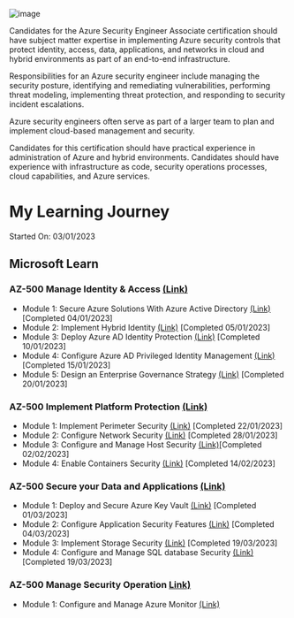 ![image](https://user-images.githubusercontent.com/66136128/210423588-b30f6975-97ca-4301-9b58-32c1fa588bcf.png)

Candidates for the Azure Security Engineer Associate certification should have subject matter expertise in implementing Azure security controls that protect identity, access, data, applications, and networks in cloud and hybrid environments as part of an end-to-end infrastructure.

Responsibilities for an Azure security engineer include managing the security posture, identifying and remediating vulnerabilities, performing threat modeling, implementing threat protection, and responding to security incident escalations.

Azure security engineers often serve as part of a larger team to plan and implement cloud-based management and security.

Candidates for this certification should have practical experience in administration of Azure and hybrid environments. Candidates should have experience with infrastructure as code, security operations processes, cloud capabilities, and Azure services.

# My Learning Journey
Started On: 03/01/2023

## Microsoft Learn

### AZ-500 Manage Identity & Access [(Link)](https://learn.microsoft.com/en-us/training/paths/manage-identity-access/)

- Module 1: Secure Azure Solutions With Azure Active Directory [(Link)](https://learn.microsoft.com/en-us/training/modules/azure-active-directory/) [Completed 04/01/2023]
- Module 2: Implement Hybrid Identity [(Link)](https://learn.microsoft.com/en-us/training/modules/hybrid-identity/) [Completed 05/01/2023]
- Module 3: Deploy Azure AD Identity Protection [(Link)](https://learn.microsoft.com/en-us/training/modules/azure-ad-identity-protection/) [Completed 10/01/2023]
- Module 4: Configure Azure AD Privileged Identity Management [(Link)](https://learn.microsoft.com/en-us/training/modules/azure-ad-privileged-identity-management/?ns-enrollment-type=learningpath&ns-enrollment-id=learn.wwl.manage-identity-access) [Completed 15/01/2023]
- Module 5: Design an Enterprise Governance Strategy [(Link)](https://learn.microsoft.com/en-us/training/modules/enterprise-governance/) [Completed 20/01/2023]

### AZ-500 Implement Platform Protection [(Link)](https://learn.microsoft.com/en-us/training/paths/implement-platform-protection/)

- Module 1: Implement Perimeter Security [(Link)](https://learn.microsoft.com/en-us/training/modules/perimeter-security) [Completed 22/01/2023]
- Module 2: Configure Network Security [(Link)](https://learn.microsoft.com/en-us/training/modules/network-security/) [Completed 28/01/2023]
- Module 3: Configure and Manage Host Security [(Link)](https://learn.microsoft.com/en-us/training/modules/host-security/)[Completed 02/02/2023]
- Module 4: Enable Containers Security [(Link)](https://learn.microsoft.com/en-us/training/modules/enable-containers-security/) [Completed 14/02/2023]

### AZ-500 Secure your Data and Applications [(Link)](https://learn.microsoft.com/en-us/training/paths/secure-your-data-applications/)

- Module 1: Deploy and Secure Azure Key Vault [(Link)](https://learn.microsoft.com/en-us/training/modules/azure-key-vault/) [Completed 01/03/2023]
- Module 2: Configure Application Security Features [(Link)](https://learn.microsoft.com/en-us/training/modules/application-security/) [Completed 04/03/2023]
- Module 3: Implement Storage Security [(Link)](https://learn.microsoft.com/en-us/training/modules/storage-security/) [Completed 19/03/2023]
- Module 4: Configure and Manage SQL database Security [(Link)](https://learn.microsoft.com/en-us/training/modules/sql-database-security/) [Completed 19/03/2023]

### AZ-500 Manage Security Operation [Link)](https://learn.microsoft.com/en-us/training/paths/manage-security-operation/)

- Module 1: Configure and Manage Azure Monitor [(Link)](https://learn.microsoft.com/en-us/training/modules/azure-monitor/?ns-enrollment-type=learningpath&ns-enrollment-id=learn.wwl.manage-security-operation)
